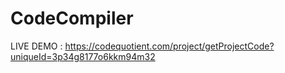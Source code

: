 # CodeCompiler
LIVE DEMO : https://codequotient.com/project/getProjectCode?uniqueId=3p34g8177o6kkm94m32

